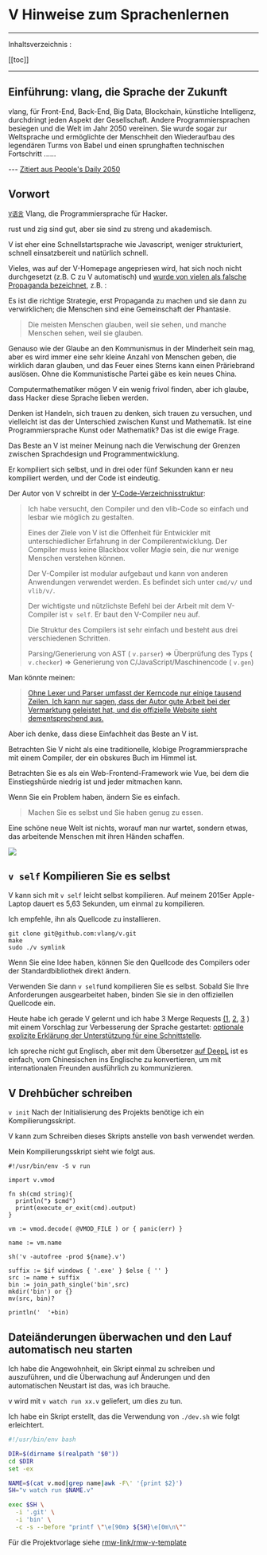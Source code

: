 # V Hinweise zum Sprachenlernen

---

Inhaltsverzeichnis :

[[toc]]

---

## Einführung: vlang, die Sprache der Zukunft

vlang, für Front-End, Back-End, Big Data, Blockchain, künstliche Intelligenz, durchdringt jeden Aspekt der Gesellschaft. Andere Programmiersprachen besiegen und die Welt im Jahr 2050 vereinen. Sie wurde sogar zur Weltsprache und ermöglichte der Menschheit den Wiederaufbau des legendären Turms von Babel und einen sprunghaften technischen Fortschritt ......

--- [Zitiert aus People's Daily 2050](https://www.zhihu.com/question/318526180/answer/729421901)

## Vorwort

[`V语言`](https://vlang.io) Vlang, die Programmiersprache für Hacker.

rust und zig sind gut, aber sie sind zu streng und akademisch.

V ist eher eine Schnellstartsprache wie Javascript, weniger strukturiert, schnell einsatzbereit und natürlich schnell.

Vieles, was auf der V-Homepage angepriesen wird, hat sich noch nicht durchgesetzt (z.B. C zu V automatisch) und [wurde von vielen als falsche Propaganda bezeichnet](https://www.zhihu.com/question/318526180), z.B. :

Es ist die richtige Strategie, erst Propaganda zu machen und sie dann zu verwirklichen; die Menschen sind eine Gemeinschaft der Phantasie.

> Die meisten Menschen glauben, weil sie sehen, und manche Menschen sehen, weil sie glauben.

Genauso wie der Glaube an den Kommunismus in der Minderheit sein mag, aber es wird immer eine sehr kleine Anzahl von Menschen geben, die wirklich daran glauben, und das Feuer eines Sterns kann einen Präriebrand auslösen. Ohne die Kommunistische Partei gäbe es kein neues China.

Computermathematiker mögen V ein wenig frivol finden, aber ich glaube, dass Hacker diese Sprache lieben werden.

Denken ist Handeln, sich trauen zu denken, sich trauen zu versuchen, und vielleicht ist das der Unterschied zwischen Kunst und Mathematik. Ist eine Programmiersprache Kunst oder Mathematik? Das ist die ewige Frage.

Das Beste an V ist meiner Meinung nach die Verwischung der Grenzen zwischen Sprachdesign und Programmentwicklung.

Er kompiliert sich selbst, und in drei oder fünf Sekunden kann er neu kompiliert werden, und der Code ist eindeutig.

Der Autor von V schreibt in der [V-Code-Verzeichnisstruktur](https://github.com/vlang/v/blob/master/CONTRIBUTING.md):

> Ich habe versucht, den Compiler und den vlib-Code so einfach und lesbar wie möglich zu gestalten.
> 
> Eines der Ziele von V ist die Offenheit für Entwickler mit unterschiedlicher Erfahrung in der Compilerentwicklung. Der Compiler muss keine Blackbox voller Magie sein, die nur wenige Menschen verstehen können.
> 
> Der V-Compiler ist modular aufgebaut und kann von anderen Anwendungen verwendet werden. Es befindet sich unter `cmd/v/` und `vlib/v/`.
> 
> Der wichtigste und nützlichste Befehl bei der Arbeit mit dem V-Compiler ist `v self`. Er baut den V-Compiler neu auf.
> 
> Die Struktur des Compilers ist sehr einfach und besteht aus drei verschiedenen Schritten.
> 
> Parsing/Generierung von AST ( `v.parser`) => Überprüfung des Typs ( `v.checker`) => Generierung von C/JavaScript/Maschinencode ( `v.gen`)

Man könnte meinen:

> [Ohne Lexer und Parser umfasst der Kerncode nur einige tausend Zeilen. Ich kann nur sagen, dass der Autor gute Arbeit bei der Vermarktung geleistet hat, und die offizielle Website sieht dementsprechend aus.](https://www.zhihu.com/question/318526180/answer/685952638)

Aber ich denke, dass diese Einfachheit das Beste an V ist.

Betrachten Sie V nicht als eine traditionelle, klobige Programmiersprache mit einem Compiler, der ein obskures Buch im Himmel ist.

Betrachten Sie es als ein Web-Frontend-Framework wie Vue, bei dem die Einstiegshürde niedrig ist und jeder mitmachen kann.

Wenn Sie ein Problem haben, ändern Sie es einfach.

> Machen Sie es selbst und Sie haben genug zu essen.

Eine schöne neue Welt ist nichts, worauf man nur wartet, sondern etwas, das arbeitende Menschen mit ihren Händen schaffen.

![](https://raw.githubusercontent.com/gcxfd/img/gh-pages/cEFoDn.jpg)

## `v self` Kompilieren Sie es selbst

V kann sich mit `v self` leicht selbst kompilieren. Auf meinem 2015er Apple-Laptop dauert es 5,63 Sekunden, um einmal zu kompilieren.

Ich empfehle, ihn als Quellcode zu installieren.

```
git clone git@github.com:vlang/v.git
make
sudo ./v symlink
```

Wenn Sie eine Idee haben, können Sie den Quellcode des Compilers oder der Standardbibliothek direkt ändern.

Verwenden Sie dann `v self`und kompilieren Sie es selbst. Sobald Sie Ihre Anforderungen ausgearbeitet haben, binden Sie sie in den offiziellen Quellcode ein.

Heute habe ich gerade V gelernt und ich habe 3 Merge Requests [(1](https://github.com/vlang/v/pull/13518), [2](https://github.com/vlang/v/pull/13524), [3](https://github.com/vlang/v/pull/13514) ) mit einem Vorschlag zur Verbesserung der Sprache gestartet: [optionale explizite Erklärung der Unterstützung für eine Schnittstelle](https://github.com/vlang/v/issues/13526).

Ich spreche nicht gut Englisch, aber mit dem Übersetzer [auf DeepL](https://www.deepl.com/zh/translator) ist es einfach, vom Chinesischen ins Englische zu konvertieren, um mit internationalen Freunden ausführlich zu kommunizieren.

## V Drehbücher schreiben

`v init` Nach der Initialisierung des Projekts benötige ich ein Kompilierungsskript.

V kann zum Schreiben dieses Skripts anstelle von bash verwendet werden.

Mein Kompilierungsskript sieht wie folgt aus.

```vlang
#!/usr/bin/env -S v run

import v.vmod

fn sh(cmd string){
  println("❯ $cmd")
  print(execute_or_exit(cmd).output)
}

vm := vmod.decode( @VMOD_FILE ) or { panic(err) }

name := vm.name

sh('v -autofree -prod ${name}.v')

suffix := $if windows { '.exe' } $else { '' }
src := name + suffix
bin := join_path_single('bin',src)
mkdir('bin') or {}
mv(src, bin)?

println('  '+bin)
```

## Dateiänderungen überwachen und den Lauf automatisch neu starten

Ich habe die Angewohnheit, ein Skript einmal zu schreiben und auszuführen, und die Überwachung auf Änderungen und den automatischen Neustart ist das, was ich brauche.

v wird mit `v watch run xx.v` geliefert, um dies zu tun.

Ich habe ein Skript erstellt, das die Verwendung von `./dev.sh` wie folgt erleichtert.

```bash
#!/usr/bin/env bash

DIR=$(dirname $(realpath "$0"))
cd $DIR
set -ex

NAME=$(cat v.mod|grep name|awk -F\' '{print $2}')
SH="v watch run $NAME.v"

exec $SH \
  -i '.git' \
  -i 'bin' \
  -c -s --before "printf \"\e[90m❯ ${SH}\e[0m\n\""
```

Für die Projektvorlage siehe [rmw-link/rmw-v-template](https://github.com/rmw-link/rmw-v-template)